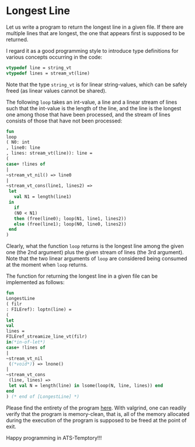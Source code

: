 # Longest Line

Let us write a program to return the longest line in a given file.
If there are multiple lines that are longest, the one that appears
first is supposed to be returned.

I regard it as a good programming style to introduce
type definitions for various concepts occurring in the code:

```ats
vtypedef line = string_vt
vtypedef lines = stream_vt(line)
```

Note that the type `string_vt` is for linear string-values, which can
be safely freed (as linear values cannot be shared).

The following `loop` takes an int-value, a line and a linear stream of
lines such that the int-value is the length of the line, and the line
is the longest one among those that have been processed, and the stream
of lines consists of those that have not been processed:

  

```ats
fun
loop
( N0: int
, line0: line
, lines: stream_vt(line)): line =
(
case+ !lines of
|
~stream_vt_nil() => line0
|
~stream_vt_cons(line1, lines2) =>
 let
   val N1 = length(line1)
 in
   if
   (N0 < N1)
   then (free(line0); loop(N1, line1, lines2))
   else (free(line1); loop(N0, line0, lines2))
 end
)
```

Clearly, what the function `loop` returns is the longest line among
the given one (the 2nd argument) plus the given stream of lines (the
3rd argument). Note that the two linear arguments of `loop` are
considered being consumed at the moment when `loop` returns.

The function for returning the longest line in a given file can be implemented
as follows:


```ats
fun
LongestLine
( filr
: FILEref): loptn(line) =
(
let
val
lines =
FILEref_streamize_line_vt(filr)
in(*in-of-let*)
case+ !lines of
|
~stream_vt_nil
 ((*void*)) => lnone()
|
~stream_vt_cons
 (line, lines) =>
 let val N = length(line) in lsome(loop(N, line, lines)) end
end
) (* end of [LongestLine] *)
```

Please find the entirety of the program [here](./LongestLine.dats).
With valgrind, one can readily verify that the program is
memory-clean, that is, all of the memory allocated during the
execution of the program is supposed to be freed at the point of exit.

Happy programming in ATS-Temptory!!!
